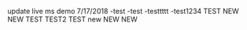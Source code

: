 update live ms demo 7/17/2018
-test
-test
-testtttt
-test1234
TEST
NEW
NEW
TEST
TEST2
TEST
new
NEW
NEW
